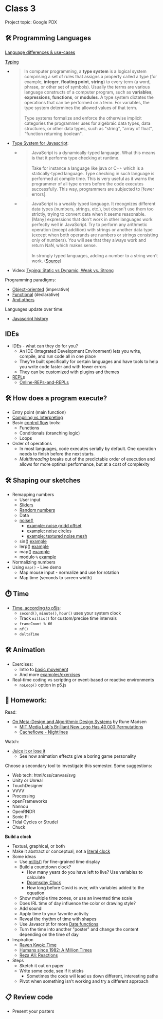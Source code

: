# Class 3

Project topic: Google PDX

## 🛠️ Programming Languages

[Language differences & use-cases](https://www.quora.com/What-are-the-differences-that-exist-between-programming-languages/answer/James-Barton-129)

[Typing](https://en.wikipedia.org/wiki/Type_system)
  - > In computer programming, a **type system** is a logical system comprising a set of rules that assigns a property called a type (for example, **integer**, **floating point**, **string**) to every term (a word, phrase, or other set of symbols). Usually the terms are various language constructs of a computer program, such as **variables**, **expressions**, **functions**, or **modules**. A type system dictates the operations that can be performed on a term. For variables, the type system determines the allowed values of that term.<br><br>Type systems formalize and enforce the otherwise implicit categories the programmer uses for algebraic data types, data structures, or other data types, such as "string", "array of float", "function returning boolean".
  - [Type System for Javascript](https://dev.to/melodyleonard/type-system-for-javascript-1c1a): 
    - > JavaScript is a dynamically-typed language. What this means is that it performs type checking at runtime. <br><br>Take for instance a language like java or C++ which is a statically-typed language. Type checking in such language is performed at compile time. This is very useful as it warns the programmer of all type errors before the code executes successfully. This way, programmers are subjected to [fewer errors].
    - > JavaScript is a weakly typed language. It recognizes different data types (numbers, strings, etc.), but doesn't use them too strictly, trying to convert data when it seems reasonable. [Many] expressions that don't work in other languages work perfectly well in JavaScript. Try to perform any arithmetic operation (except addition) with strings or another data type (except when both operands are numbers or strings consisting only of numbers). You will see that they always work and return NaN, which makes sense.<br><br>In strongly typed languages, adding a number to a string won't work. ([Source](https://code-basics.com/languages/javascript/lessons/data-types-weak-typing))
  - Video: [Typing: Static vs Dynamic, Weak vs. Strong](https://www.youtube.com/watch?v=C5fr0LZLMAs)

Programming paradigms:
- [Object-oriented](https://www.youtube.com/watch?v=m_MQYyJpIjg) (imperative)
- [Functional](https://www.youtube.com/watch?v=XGNYDjyD6G8) (declarative)
- [And others](https://en.wikipedia.org/wiki/Programming_paradigm)

Languages update over time:
- [Javascript history](https://www.educative.io/blog/javascript-versions-history)

## IDEs

- IDEs - what can they do for you?
  - An IDE (Integrated Development Environment) lets you write, compile, and run code all in one place
  - They're built specifically for certain languages and have tools to help you write code faster and with fewer errors
  - They can be customized with plugins and themes
- [REPL](https://en.wikipedia.org/wiki/Read%E2%80%93eval%E2%80%93print_loop)s
  - [Online-REPs-and-REPLs](https://joel.franusic.com/Online-REPs-and-REPLs)

## 🛠️ How does a program execute?

- Entry point (main function)
- [Compiling vs Interpreting](https://dev.to/robiulhr/is-javascript-compiled-or-interpreted-language-l20)
- Basic [control flow](https://en.wikipedia.org/wiki/Control_flow) tools:
  - Functions
  - Conditionals (branching logic)
  - Loops
- Order of operations
  - In most languages, code executes serially by default. One operation needs to finish before the next starts.
  - *Multithreading* breaks out of the predictable order of execution and allows for more optimal performance, but at a cost of complexity

## 🛠️ Shaping our sketches

- Remapping numbers
  - User input
  - [Sliders](https://editor.p5js.org/cacheflowe/sketches/t7su_ViJ3)
  - [Random numbers](https://happycoding.io/tutorials/p5js/random)
  - Data
  - [noise()](https://p5js.org/reference/p5/noise/)
    - [example: noise gridd offset](https://editor.p5js.org/cacheflowe/sketches/rTspcZzcf) 
    - [example: noise circles](https://editor.p5js.org/cacheflowe/sketches/MsjQH_kPi)
    - [example: textured noise mesh](https://editor.p5js.org/cacheflowe/sketches/XVQjjklv2)
  - sin() [example](https://www.hailpixel.com/articles/generative-art-simple-mathematics)
  - lerp() [example](https://editor.p5js.org/cacheflowe/sketches/GemonFb9A)
  - map() [example](https://editor.p5js.org/cacheflowe/sketches/v88Rfyxhi)
  - modulo `%` [example](https://editor.p5js.org/cacheflowe/sketches/O9JM1Lp0n)
- Normalizing numbers
- Using `map()` - Live demo
  - Map mouse input - normalize and use for rotation
  - Map time (seconds to screen width)

## ⏱️ Time

- [Time, according to p5js](https://editor.p5js.org/cacheflowe/sketches/EdkIstnmFL):
  - `second()`, `minute()`, `hour()` uses your system clock
  - Track `millis()` for custom/precise time intervals
  - `frameCount % 60`
  - `nf()`
  - `deltaTime`

## 🛠️ Animation

* Exercises:
  * Intro to [basic movement](https://p5js.org/examples/motion-bounce.html)
  * And more [examples/exercises](https://creative-coding.decontextualize.com/changes-over-time/)
* Real-time coding vs scripting or event-based or reactive environments
  * `noLoop()` option in p5.js

## 📝 Homework:

Read:

- [On Meta-Design and Algorithmic Design Systems](https://runemadsen.com/blog/on-meta-design-and-algorithmic-design-systems/) by Rune Madsen
  - [MIT Media Lab's Brilliant New Logo Has 40,000 Permutations](https://www.fastcompany.com/1663378/mit-media-labs-brilliant-new-logo-has-40000-permutations-video)
  - [Cacheflowe - Nightlines](https://cacheflowe.com/art/physical/nightlines-t-shirt)

Watch:

- [Juice it or lose it](https://www.youtube.com/watch?v=Fy0aCDmgnxg)
  - See how animation effects give a boring game personality

Choose a secondary tool to investigate this semester. Some suggestions:

- Web tech: html/css/canvas/svg
- Unity or Unreal
- TouchDesigner
- VVVV
- Processing
- openFrameworks
- Nannou
- OpenRNDR
- Sonic Pi
- Tidal Cycles or Strudel
- Chuck

**Build a clock**

- Textual, graphical, or both
- Make it abstract or conceptual, not a [literal clock](https://editor.p5js.org/p5/sketches/Input:_Clock)
- Some ideas
  - Use [millis()](https://p5js.org/reference/p5/millis/) for fine-grained time display
  - Build a countdown clock?
    - How many years do you have left to live? Use variables to calculate
    - [Doomsday Clock](https://thebulletin.org/doomsday-clock/current-time/)
    - How long before Covid is over, with variables added to the equation
  - Show multiple time zones, or use an invented time scale
  - Does IRL time of day influence the color or drawing style?
  - Add sound
  - Apply time to your favorite activity
  - Reveal the rhythm of time with shapes
  - Use Javascript for more [Date functions](https://flaviocopes.com/javascript-dates/)
  - Turn the time into another "poster" and change the content depending on the time of day
- Inspiration
  - [Raven Kwok: Time](http://ravenkwok.com/time/)
  - [Humans since 1982: A Million Times](https://vimeo.com/channels/staffpicks/60491636)
  - [Reza Ali: Reactions](https://www.instagram.com/p/CBogs4FH4E0/)
- Steps
  - Sketch it out on paper
  - Write some code, see if it sticks
    - Sometimes the code will lead us down different, interesting paths
  - Pivot when something isn't working and try a different approach

## 📋 Review code

- Present your posters
<!-- - What's it like working with designers?
  - Do you have a good sense of design?
  - Or can you find a designer to work with? -->
